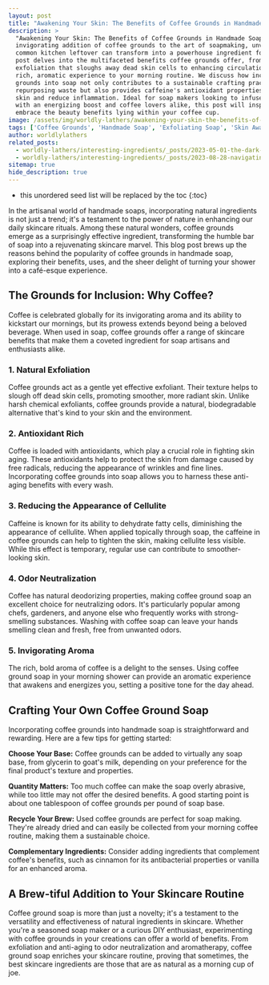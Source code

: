```yaml
---
layout: post
title: "Awakening Your Skin: The Benefits of Coffee Grounds in Handmade Soap"
description: >
  "Awakening Your Skin: The Benefits of Coffee Grounds in Handmade Soap" explores the
  invigorating addition of coffee grounds to the art of soapmaking, unveiling how this
  common kitchen leftover can transform into a powerhouse ingredient for skincare. This
  post delves into the multifaceted benefits coffee grounds offer, from natural
  exfoliation that sloughs away dead skin cells to enhancing circulation and imparting a
  rich, aromatic experience to your morning routine. We discuss how incorporating coffee
  grounds into soap not only contributes to a sustainable crafting practice by
  repurposing waste but also provides caffeine's antioxidant properties to help tighten
  skin and reduce inflammation. Ideal for soap makers looking to infuse their creations
  with an energizing boost and coffee lovers alike, this post will inspire you to
  embrace the beauty benefits lying within your coffee cup.
image: /assets/img/worldly-lathers/awakening-your-skin-the-benefits-of-coffee-grounds-in-homemade-soap.jpg
tags: ['Coffee Grounds', 'Handmade Soap', 'Exfoliating Soap', 'Skin Awakening Benefits', 'Rejuvenating Soap Bars']
author: worldlylathers
related_posts:
  - worldly-lathers/interesting-ingredients/_posts/2023-05-01-the-dark-marvel-activated-charcoal-in-handmade-soaps.md
  - worldly-lathers/interesting-ingredients/_posts/2023-08-28-navigating-the-palm-oil-debate-a-closer-look-at-its-role-in-handmade-soaps.md
sitemap: true
hide_description: true
---
```


* this unordered seed list will be replaced by the toc
{:toc}

In the artisanal world of handmade soaps, incorporating natural ingredients is not just a trend; it's a testament to the power of nature in enhancing our daily skincare rituals. Among these natural wonders, coffee grounds emerge as a surprisingly effective ingredient, transforming the humble bar of soap into a rejuvenating skincare marvel. This blog post brews up the reasons behind the popularity of coffee grounds in handmade soap, exploring their benefits, uses, and the sheer delight of turning your shower into a café-esque experience.

## The Grounds for Inclusion: Why Coffee?

Coffee is celebrated globally for its invigorating aroma and its ability to kickstart our mornings, but its prowess extends beyond being a beloved beverage. When used in soap, coffee grounds offer a range of skincare benefits that make them a coveted ingredient for soap artisans and enthusiasts alike.

### 1. Natural Exfoliation

Coffee grounds act as a gentle yet effective exfoliant. Their texture helps to slough off dead skin cells, promoting smoother, more radiant skin. Unlike harsh chemical exfoliants, coffee grounds provide a natural, biodegradable alternative that's kind to your skin and the environment.

### 2. Antioxidant Rich

Coffee is loaded with antioxidants, which play a crucial role in fighting skin aging. These antioxidants help to protect the skin from damage caused by free radicals, reducing the appearance of wrinkles and fine lines. Incorporating coffee grounds into soap allows you to harness these anti-aging benefits with every wash.

### 3. Reducing the Appearance of Cellulite

Caffeine is known for its ability to dehydrate fatty cells, diminishing the appearance of cellulite. When applied topically through soap, the caffeine in coffee grounds can help to tighten the skin, making cellulite less visible. While this effect is temporary, regular use can contribute to smoother-looking skin.

### 4. Odor Neutralization

Coffee has natural deodorizing properties, making coffee ground soap an excellent choice for neutralizing odors. It's particularly popular among chefs, gardeners, and anyone else who frequently works with strong-smelling substances. Washing with coffee soap can leave your hands smelling clean and fresh, free from unwanted odors.

### 5. Invigorating Aroma

The rich, bold aroma of coffee is a delight to the senses. Using coffee ground soap in your morning shower can provide an aromatic experience that awakens and energizes you, setting a positive tone for the day ahead.

## Crafting Your Own Coffee Ground Soap
Incorporating coffee grounds into handmade soap is straightforward and rewarding. Here are a few tips for getting started:

**Choose Your Base:** Coffee grounds can be added to virtually any soap base, from glycerin to goat's milk, depending on your preference for the final product's texture and properties.

**Quantity Matters:** Too much coffee can make the soap overly abrasive, while too little may not offer the desired benefits. A good starting point is about one tablespoon of coffee grounds per pound of soap base.

**Recycle Your Brew:** Used coffee grounds are perfect for soap making. They're already dried and can easily be collected from your morning coffee routine, making them a sustainable choice.

**Complementary Ingredients:** Consider adding ingredients that complement coffee's benefits, such as cinnamon for its antibacterial properties or vanilla for an enhanced aroma.

## A Brew-tiful Addition to Your Skincare Routine

Coffee ground soap is more than just a novelty; it's a testament to the versatility and effectiveness of natural ingredients in skincare. Whether you're a seasoned soap maker or a curious DIY enthusiast, experimenting with coffee grounds in your creations can offer a world of benefits. From exfoliation and anti-aging to odor neutralization and aromatherapy, coffee ground soap enriches your skincare routine, proving that sometimes, the best skincare ingredients are those that are as natural as a morning cup of joe.